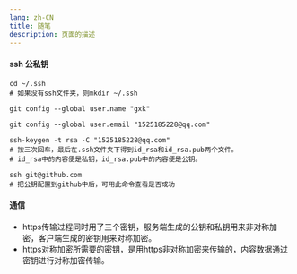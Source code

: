 ```yaml
---
lang: zh-CN
title: 随笔
description: 页面的描述
---
```


#### ssh 公私钥
```shell
cd ~/.ssh
# 如果没有ssh文件夹，则mkdir ~/.ssh

git config --global user.name "gxk"

git config --global user.email "1525185228@qq.com"

ssh-keygen -t rsa -C "1525185228@qq.com"
# 按三次回车，最后在.ssh文件夹下得到id_rsa和id_rsa.pub两个文件。
# id_rsa中的内容便是私钥，id_rsa.pub中的内容便是公钥。

ssh git@github.com
# 把公钥配置到github中后，可用此命令查看是否成功
```

#### 通信
+ https传输过程同时用了三个密钥，服务端生成的公钥和私钥用来非对称加密，客户端生成的密钥用来对称加密。  
+ https对称加密所需要的密钥，是用https非对称加密来传输的，内容数据通过密钥进行对称加密传输。